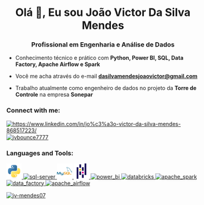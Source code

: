 <h1 align="center">Olá 👋, Eu sou João Victor Da Silva Mendes</h1>
<h3 align="center">Profissional em Engenharia e Análise de Dados</h3>

- Conhecimento técnico e prático com **Python, Power BI, SQL, Data Factory, Apache Airflow e Spark**

- Você me acha através do e-mail **dasilvamendesjoaovictor@gmail.com**

- Trabalho atualmente como engenheiro de dados no projeto da **Torre de Controle** na empresa **Sonepar**

<h3 align="left">Connect with me:</h3>
<p align="left">
<a href="https://linkedin.com/in/https://www.linkedin.com/in/jo%c3%a3o-victor-da-silva-mendes-868517223/" target="blank"><img align="center" src="https://raw.githubusercontent.com/rahuldkjain/github-profile-readme-generator/master/src/images/icons/Social/linked-in-alt.svg" alt="https://www.linkedin.com/in/jo%c3%a3o-victor-da-silva-mendes-868517223/" height="30" width="40" /></a>
<a href="https://instagram.com/jvbounce7777" target="blank"><img align="center" src="https://raw.githubusercontent.com/rahuldkjain/github-profile-readme-generator/master/src/images/icons/Social/instagram.svg" alt="jvbounce7777" height="30" width="40" /></a>
</p>

<h3 align="left">Languages and Tools:</h3>
<p align="left"> <a href="https://www.python.org" target="_blank" rel="noreferrer"> <img src="https://raw.githubusercontent.com/devicons/devicon/master/icons/python/python-original.svg" alt="python" width="40" height="40"/> </a> <a href="https://learn.microsoft.com/pt-br/sql/?view=sql-server-ver16" target="_blank" rel="noreferrer"> <img src="https://gist.githubusercontent.com/Eduardokopp/9e7872ba3ca293ee1e71362dc5edbb4f/raw/047773d458f688e485a26f6b9b0594457148cbdf/sql-server-icon.svg" alt="sql-server" width="40" height="40"/> </a> <a href="https://www.mysql.com/" target="_blank" rel="noreferrer"> <img src="https://raw.githubusercontent.com/devicons/devicon/master/icons/mysql/mysql-original-wordmark.svg" alt="mysql" width="40" height="40"/> </a> <a href="https://pandas.pydata.org/" target="_blank" rel="noreferrer"> <img src="https://raw.githubusercontent.com/devicons/devicon/2ae2a900d2f041da66e950e4d48052658d850630/icons/pandas/pandas-original.svg" alt="pandas" width="40" height="40"/> </a> <a href="https://learn.microsoft.com/en-us/power-bi/" target="_blank" rel="noreferrer"> <img src="https://upload.wikimedia.org/wikipedia/commons/c/cf/New_Power_BI_Logo.svg" alt="power_bi" width="40" height="40"/> 
<a href="https://www.databricks.com/try-databricks?scid=7018Y000001Fi0cQAC&utm_medium=paid+search&utm_source=google&utm_campaign=19774681672&utm_adgroup=146097663825&utm_content=trial&utm_offer=try-databricks&utm_ad=665998512141&utm_term=databricks.com&gad_source=1&gclid=Cj0KCQiArrCvBhCNARIsAOkAGcVmdhOimKy61ZQNubevdQGPuKBfLok_wafmf0dZUqT1sZkKmAivbIYaAnZUEALw_wcB#account" target="_blank" rel="noreferrer"> <img src="https://seekvectorlogo.com/wp-content/uploads/2022/02/databricks-vector-logo-2022-small.png" alt="databricks" width="40" height="40"/> </a>
<a href="https://spark.apache.org/" target="_blank" rel="noreferrer"> <img src="https://upload.wikimedia.org/wikipedia/commons/f/f3/Apache_Spark_logo.svg" alt="apache_spark" width="40" height="40"/> </a>
<a href="https://learn.microsoft.com/en-us/azure/data-factory/" target="_blank" rel="noreferrer"> <img src="https://encrypted-tbn0.gstatic.com/images?q=tbn:ANd9GcTGKciSpHpTKxE0OFw-DEwkUsPzOUrjlS1ysXmo1_mktLcl9LDi3IwN26dnwbHaLidIeDk&usqp=CAU" alt="data_factory" width="40" height="40"/> </a>
<a href="https://airflow.apache.org/docs/" target="_blank" rel="noreferrer"> <img src="https://encrypted-tbn0.gstatic.com/images?q=tbn:ANd9GcQMLh0LACMHKxVuDHLpBPe58gx8Fl-LX1S0SfzyxOEd9Oyxa6qhcq3kYj44-yj5HabhX2Q&usqp=CAU" alt="apache_airflow" width="40" height="40"/>
<p><img align="center" src="https://github-readme-stats.vercel.app/api/top-langs?username=jv-mendes07&show_icons=true&locale=en&layout=compact" alt="jv-mendes07" /></p>


<!---
- 👋 Hi, I’m @jv-mendes07
- 👀 I’m interested in ...
- 🌱 I’m currently learning ...
- 💞️ I’m looking to collaborate on ...
- 📫 How to reach me ...
jv-mendes07/jv-mendes07 is a ✨ special ✨ repository because its `README.md` (this file) appears on your GitHub profile.
You can click the Preview link to take a look at your changes.
--->
